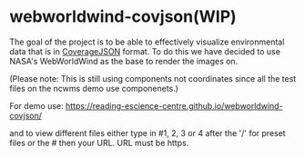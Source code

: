 # webworldwind-covjson(WIP)

The goal of the project is to be able to effectively visualize environmental data
that is in [CoverageJSON](https://covjson.org) format. To do this we have decided to use NASA's
WebWorldWind as the base to render the images on.

(Please note: This is still using components not coordinates since all the test files on the ncwms demo use componenets.)

For demo use: https://reading-escience-centre.github.io/webworldwind-covjson/

and to view different files either type in #1, 2, 3 or 4 after the '/' for preset files or the # then your URL. 
URL must be https. 

